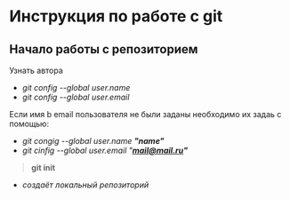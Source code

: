 # Инструкция по работе с git

## Начало работы с репозиторием
Узнать автора
* _git config --global user.name_
* _git config --global user.email_

Если имя b email пользователя не были заданы необходимо их задаь с помощью:
* _git congig --global user.name **"name"**_
* _git cinfig --global user.email "**mail@mail.ru"**_

> **git init**
* _создаёт локальный репозиторий_
